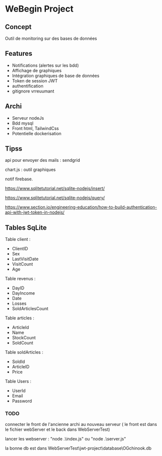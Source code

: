 # WeBegin Project

## Concept

Outil de monitoring sur des bases de données

## Features

- Notifications (alertes sur les bdd)
- Affichage de graphiques
- Intégration graphiques de base de données
- Token de session JWT
- authentification
- gitignore vrreuumant

## Archi

- Serveur nodeJs
- Bdd mysql
- Front html, TailwindCss
- Potentielle dockerisation

## Tipss

api pour envoyer des mails : sendgrid

chart.js : outil graphiques

notif firebase.

<https://www.sqlitetutorial.net/sqlite-nodejs/insert/>

<https://www.sqlitetutorial.net/sqlite-nodejs/query/>

<https://www.section.io/engineering-education/how-to-build-authentication-api-with-jwt-token-in-nodejs/>

## Tables SqLite

Table client :

- ClientID
- Sex
- LastVisitDate
- VisitCount
- Age

Table revenus :

- DayID
- DayIncome
- Date
- Losses
- SoldArticlesCount

Table articles :

- ArticleId
- Name
- StockCount
- SoldCount

Table soldArticles :

- SoldId
- ArticleID
- Price

Table Users :

- UserId
- Email
- Password

### TODO

connecter le front de l'ancienne archi au nouveau serveur ( le front est dans le fichier webServer et le back dans WebServerTest)

lancer les webserver : "node .\index.js" ou "node .\server.js"

la bonne db est dans WebServerTest\jwt-project\database\OGchinook.db
